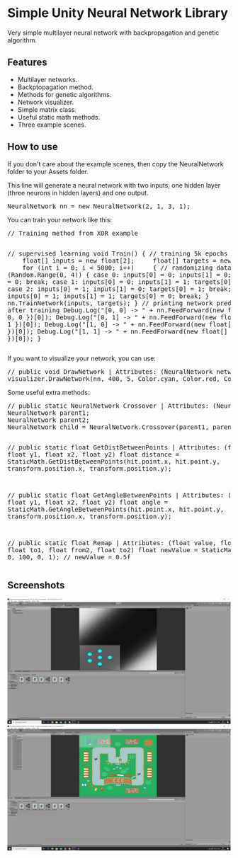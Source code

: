 <h1>Simple Unity Neural Network Library</h1>
<p>Very simple multilayer neural network with backpropagation and genetic algorithm.</p>

<h2>Features</h2>
<ul>
    <li>Multilayer networks.</li>
    <li>Backptopagation method.</li>
    <li>Methods for genetic algorithms.</li>
    <li>Network visualizer.</li>
    <li>Simple matrix class.</li>
    <li>Useful static math methods.</li>
    <li>Three example scenes.</li>
</ul>

<h2>How to use</h2>
<p>If you don't care about the example scenes, then copy the NeuralNetwork folder to your Assets folder.</p>
<p>This line will generate a neural network with two inputs, one hidden layer (three neurons in hidden layers) and one output.</p>
<pre lang="csharp">
NeuralNetwork nn = new NeuralNetwork(2, 1, 3, 1);
</pre>
<p>You can train your network like this:</p>
<pre lang="csharp">
// Training method from XOR example

// supervised learning
void Train()
{
    // training 5k epochs
&nbsp;&nbsp;&nbsp;&nbsp;float[] inputs = new float[2];
&nbsp;&nbsp;&nbsp;&nbsp;float[] targets = new float[1];
&nbsp;&nbsp;&nbsp;&nbsp;for (int i = 0; i < 5000; i++)
&nbsp;&nbsp;&nbsp;&nbsp;{
        // randomizing data
        switch (Random.Range(0, 4))
        {
            case 0:
                inputs[0] = 0;
                inputs[1] = 0;
                targets[0] = 0;
                break;
            case 1:
                inputs[0] = 0;
                inputs[1] = 1;
                targets[0] = 1;
                break;
            case 2:
                inputs[0] = 1;
                inputs[1] = 0;
                targets[0] = 1;
                break;
            default:
                inputs[0] = 1;
                inputs[1] = 1;
                targets[0] = 0;
                break;
        }
        nn.TrainNetwork(inputs, targets);
    }
    // printing network predictions after training
    Debug.Log("[0, 0] -> " + nn.FeedForward(new float[] { 0, 0 })[0]);
    Debug.Log("[0, 1] -> " + nn.FeedForward(new float[] { 0, 1 })[0]);
    Debug.Log("[1, 0] -> " + nn.FeedForward(new float[] { 1, 0 })[0]);
    Debug.Log("[1, 1] -> " + nn.FeedForward(new float[] { 1, 1 })[0]);
}
</pre>

<p>If you want to visualize your network, you can use:</p>
<pre lang="csharp">
// public void DrawNetwork | Attributes: (NeuralNetwork network, int size, int layerGap, Color neuronColor, Color connectionStrong, Color connectionWeak, Color background)
visualizer.DrawNetwork(nn, 400, 5, Color.cyan, Color.red, Color.blue, new Color(1, 1, 1, 0.3f));
</pre>

<p>Some useful extra methods:</p>
<pre lang="csharp">
// public static NeuralNetwork Crossover | Attributes: (NeuralNetwork nn1, NeuralNetwork nn2, float mutationPercent)
NeuralNetwork parent1;
NeuralNetwork parent2;
NeuralNetwork child = NeuralNetwork.Crossover(parent1, parent2, 5);

// public static float GetDistBetweenPoints | Attributes: (float x1, float y1, float x2, float y2)
float distance = StaticMath.GetDistBetweenPoints(hit.point.x, hit.point.y, transform.position.x, transform.position.y);

// public static float GetAngleBetweenPoints | Attributes: (float x1, float y1, float x2, float y2)
float angle = StaticMath.GetAngleBetweenPoints(hit.point.x, hit.point.y, transform.position.x, transform.position.y);

// public static float Remap | Attributes: (float value, float from1, float to1, float from2, float to2)
float newValue = StaticMath.Remap(50, 0, 100, 0, 1); // newValue = 0.5f
</pre>

<h2>Screenshots</h2>
<img src="screenshots/or.png" alt="XOR">
<img src="screenshots/f1.png" alt="Formula">